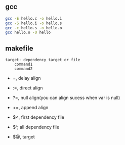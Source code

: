 ## gcc
```bash
gcc -E hello.c -o hello.i
gcc -S hello.i -o hello.s
gcc -c hello.s -o hello.o
gcc hello.o -O hello
```


## makefile
```
target: dependency target or file
    command1
    command2
```

+ =,  delay align
+ :=, direct align
+ ?=, null align(you can align sucess when var is null)
+ +=, append align

+ $<, first dependency file
+ $^, all dependency file 
+ $@, target
